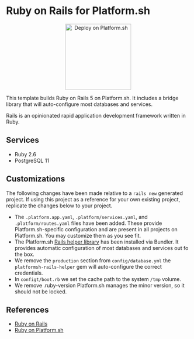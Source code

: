 # Ruby on Rails for Platform.sh

<p align="center">
<a href="https://console.platform.sh/projects/create-project?template=https://raw.githubusercontent.com/platformsh/template-builder/master/templates/rails/.platform.template.yaml&utm_content=rails&utm_source=github&utm_medium=button&utm_campaign=deploy_on_platform">
    <img src="https://platform.sh/images/deploy/lg-blue.svg" alt="Deploy on Platform.sh" width="180px" />
</a>
</p>

This template builds Ruby on Rails 5 on Platform.sh.  It includes a bridge library that will auto-configure most databases and services.

Rails is an opinionated rapid application development framework written in Ruby.

## Services

* Ruby 2.6
* PostgreSQL 11

## Customizations

The following changes have been made relative to a `rails new` generated project.  If using this project as a reference for your own existing project, replicate the changes below to your project.

* The `.platform.app.yaml`, `.platform/services.yaml`, and `.platform/routes.yaml` files have been added.  These provide Platform.sh-specific configuration and are present in all projects on Platform.sh.  You may customize them as you see fit.
* The Platform.sh [Rails helper library](https://github.com/platformsh/platformsh-rails-helper) has been installed via Bundler.  It provides automatic configuration of most databases and services out fo the box.
* We remove the `production` section from  `config/database.yml` the `platformsh-rails-helper` gem will auto-configure the correct credentials.
* In `configt/boot.rb` we set the cache path to the system `/tmp` volume.
* We remove .ruby-version Platform.sh manages the minor version, so it should not be locked.



## References

* [Ruby on Rails](https://rubyonrails.org/)
* [Ruby on Platform.sh](https://docs.platform.sh/languages/ruby.html)
